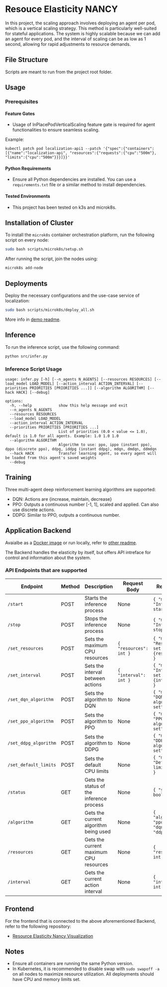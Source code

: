 # Resouce Elasticity NANCY

In this project, the scaling approach involves deploying an agent per pod, which is a vertical 
scaling strategy. This method is particularly well-suited for stateful applications. 
The system is highly scalable because we can add an agent for every pod, and the interval of 
scaling can be as low as 1 second, allowing for rapid adjustments to resource demands.

## File Structure

Scripts are meant to run from the project root folder.

## Usage

### Prerequisites

#### Feature Gates

- Usage of InPlacePodVerticalScaling feature gate is required for agent functionalities to ensure seamless scaling.

Example:
```
kubectl patch pod localization-api1 --patch '{"spec":{"containers":[{"name":"localization-api", "resources":{"requests":{"cpu":"500m"}, "limits":{"cpu":"500m"}}}]}}'
```

#### Python Requirements

- Ensure all Python dependencies are installed. You can use a `requirements.txt` file or a similar method to install dependencies.

#### Tested Environments

- This project has been tested on k3s and microk8s.

## Installation of Cluster

To install the `microk8s` container orchestration platform, run the following script on every node:

```bash
sudo bash scripts/microk8s/setup.sh
```

After running the script, join the nodes using:

```bash
microk8s add-node
```

## Deployments

Deploy the necessary configurations and the use-case service of localization:

```bash
sudo bash scripts/microk8s/deploy_all.sh
```

More info in [demo readme](/docs/demo_setup.md).

## Inference

To run the inference script, use the following command:

```bash
python src/infer.py
```

### Inference Script Usage

```plaintext
usage: infer.py [-h] [--n_agents N_AGENTS] [--resources RESOURCES] [--load_model LOAD_MODEL] [--action_interval ACTION_INTERVAL] [--priorities PRIORITIES [PRIORITIES ...]] [--algorithm ALGORITHM] [--hack HACK] [--debug]

options:
  -h, --help            show this help message and exit
  --n_agents N_AGENTS
  --resources RESOURCES
  --load_model LOAD_MODEL
  --action_interval ACTION_INTERVAL
  --priorities PRIORITIES [PRIORITIES ...]
                        List of priorities (0.0 < value <= 1.0), default is 1.0 for all agents. Example: 1.0 1.0 1.0
  --algorithm ALGORITHM
                        Algorithm to use: ppo, ippo (instant ppo), dppo (discrete ppo), ddpg, iddpg (instant ddpg), mdqn, dmdqn, ddmdqn
  --hack HACK           Transfer learning agent, so every agent will be loaded from this agent's saved weights
  --debug
```

## Training

Three multi-agent deep reinforcement learning algorithms are supported:
- DQN: Actions are {increase, maintain, decrease}
- PPO: Outputs a continuous number [-1, 1], scaled and applied. Can also use discrete actions.
- DDPG: Similar to PPO, outputs a continuous number.

## Application Backend
Avaialbe as a [Docker image](https://hub.docker.com/repository/docker/wrathchild14/elasticity/general)
or run locally, refer to [other readme](/src/readme.md).

The Backend handles the elasticity by itself, but offers API intreface for control and information about the system.

### API Endpoints that are supported
| Endpoint                | Method | Description                                      | Request Body                                                                 | Response                                                                 |
|-------------------------|--------|--------------------------------------------------|------------------------------------------------------------------------------|--------------------------------------------------------------------------|
| `/start`                | POST   | Starts the inference process                     | None                                                                         | `{ "message": "Inference started" }`                                     |
| `/stop`                 | POST   | Stops the inference process                      | None                                                                         | `{ "message": "Inference stopped" }`                                     |
| `/set_resources`        | POST   | Sets the maximum CPU resources                   | `{ "resources": int }`                                                       | `{ "message": "Resources set to {resources}" }`                          |
| `/set_interval`         | POST   | Sets the interval between actions                | `{ "interval": int }`                                                        | `{ "message": "Interval set to {interval}" }`                            |
| `/set_dqn_algorithm`    | POST   | Sets the algorithm to DQN                        | None                                                                         | `{ "message": "DQN algorithm set" }`                                     |
| `/set_ppo_algorithm`    | POST   | Sets the algorithm to PPO                        | None                                                                         | `{ "message": "PPO algorithm set" }`                                     |
| `/set_ddpg_algorithm`   | POST   | Sets the algorithm to DDPG                       | None                                                                         | `{ "message": "DDPG algorithm set" }`                                    |
| `/set_default_limits`   | POST   | Sets the default CPU limits                      | None                                                                         | `{ "message": "Default limits set" }`                                    |
| `/status`               | GET    | Gets the status of the inference process         | None                                                                         | `{ "status": bool }`                                                     |
| `/algorithm`            | GET    | Gets the current algorithm being used            | None                                                                         | `{ "algorithm": "ppo" OR "dqn" OR "ddpg" }`                              |
| `/resources`            | GET    | Gets the current maximum CPU resources           | None                                                                         | `{ "resources": int }`                                                   |
| `/interval`             | GET    | Gets the current action interval                 | None                                                                         | `{ "interval": int }`                                                    |


## Frontend

For the frontend that is connected to the above aforementioned Backend, refer to the following repository:
- [Resource Elasticity Nancy Visualization](https://github.com/wrathchild14/resource-elastisity-nancy-visualization/)

## Notes

- Ensure all containers are running the same Python version.
- In Kubernetes, it is recommended to disable swap with `sudo swapoff -a` on all nodes to maximize 
resource utilization. All deployments should have CPU and memory limits set.
